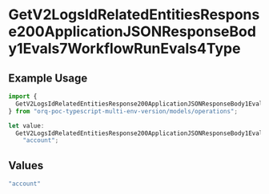 # GetV2LogsIdRelatedEntitiesResponse200ApplicationJSONResponseBody1Evals7WorkflowRunEvals4Type

## Example Usage

```typescript
import {
  GetV2LogsIdRelatedEntitiesResponse200ApplicationJSONResponseBody1Evals7WorkflowRunEvals4Type,
} from "orq-poc-typescript-multi-env-version/models/operations";

let value:
  GetV2LogsIdRelatedEntitiesResponse200ApplicationJSONResponseBody1Evals7WorkflowRunEvals4Type =
    "account";
```

## Values

```typescript
"account"
```